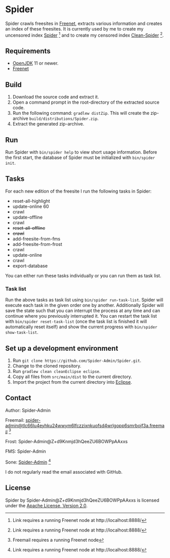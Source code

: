 # Spider

Spider crawls freesites in [Freenet](https://freenetproject.org/), extracts various information and creates an index of these freesites. It is currently used by me to create my uncensored index [Spider](http://localhost:8888/USK@nLTpFO0hKAp9AaaChDzk~hA95CRPOipmVjilxEVrwl4,68PXzK2-NeGmyyjz8lyWXRqvWBkuUfl0QAWMyyyjKRw,AQACAAE/spider/286/) [^1] and to create my censored index [Clean-Spider](http://localhost:8888/USK@5ijbfKSJ4kPZTRDzq363CHteEUiSZjrO-E36vbHvnIU,ZEZqPXeuYiyokY2r0wkhJr5cy7KBH9omkuWDqSC6PLs,AQACAAE/clean-spider/192/) [^1].

## Requirements

- [OpenJDK](https://openjdk.org/) 11 or newer.
- [Freenet](https://freenetproject.org/)

## Build

1. Download the source code and extract it.
2. Open a command prompt in the root-directory of the extracted source code.
3. Run the following command: `gradlew distZip`. This will create the zip-archive `build/distributions/Spider.zip`.
4. Extract the generated zip-archive.

## Run

Run Spider with `bin/spider help` to view short usage information. Before the first start, the database of Spider must be initialized with `bin/spider init`.

## Tasks

For each new edition of the freesite I run the following tasks in Spider:

- reset-all-highlight
- update-online 60
- crawl
- update-offline
- crawl
- ~~reset-all-offline~~
- ~~crawl~~
- add-freesite-from-fms
- add-freesite-from-frost
- crawl
- update-online
- crawl
- export-database

You can either run these tasks individually or you can run them as task list.

### Task list

Run the above tasks as task list using `bin/spider run-task-list`. Spider will execute each task in the given order one by another. Additionally Spider will save the state such that you can interrupt the process at any time and can continue where you previously interrupted it. You can restart the task list with `bin/spider reset-task-list` (once the task list is finished it will automatically reset itself) and show the current progress with `bin/spider show-task-list`.

## Set up a development environment

1. Run `git clone https://github.com/Spider-Admin/Spider.git`.
2. Change to the cloned repository.
3. Run `gradlew clean cleanEclipse eclipse`.
4. Copy all files from `src/main/dist` to the current directory.
5. Import the project from the current directory into [Eclipse](https://eclipseide.org/).

## Contact

Author: Spider-Admin

Freemail: spider-admin@tlc66lu4eyhku24wwym6lfczzixnkuofsd4wrlgopp6smrbojf3a.freemail [^2]

Frost: Spider-Admin@Z+d9Knmjd3hQeeZU6BOWPpAAxxs

FMS: Spider-Admin

Sone: [Spider-Admin](http://localhost:8888/Sone/viewSone.html?sone=msXvLpwmDqprlrYZ5ZRZyi7VUcWQ~Wisznv9JkQuSXY) [^1]

I do not regularly read the email associated with GitHub.

## License

Spider by Spider-Admin@Z+d9Knmjd3hQeeZU6BOWPpAAxxs is licensed under the [Apache License, Version 2.0](https://www.apache.org/licenses/LICENSE-2.0).

[^1]: Link requires a running Freenet node at http://localhost:8888/
[^2]: Freemail requires a running Freenet node
